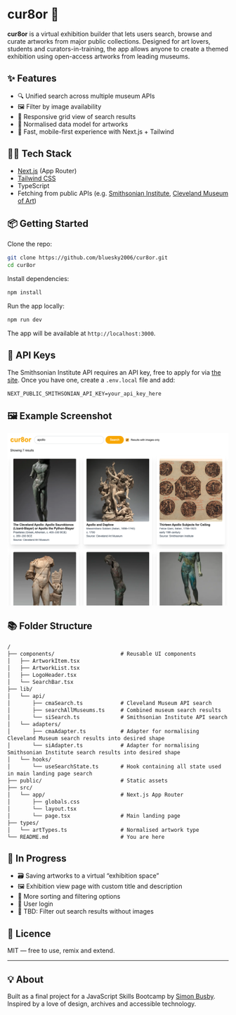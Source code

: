 # cur8or 🎨

**cur8or** is a virtual exhibition builder that lets users search, browse and curate artworks from major public collections. Designed for art lovers, students and curators-in-training, the app allows anyone to create a themed exhibition using open-access artworks from leading museums.

## ✨ Features

- 🔍 Unified search across multiple museum APIs
- 🖼️ Filter by image availability
- 🎨 Responsive grid view of search results
- 🧠 Normalised data model for artworks
- 🚀 Fast, mobile-first experience with Next.js + Tailwind

## 🧑‍💻 Tech Stack

- [Next.js](https://nextjs.org/) (App Router)
- [Tailwind CSS](https://tailwindcss.com/)
- TypeScript
- Fetching from public APIs (e.g. [Smithsonian Institute](https://edan.si.edu/openaccess/apidocs/), [Cleveland Museum of Art](https://openaccess-api.clevelandart.org/))

## 📦 Getting Started

Clone the repo:

```bash
git clone https://github.com/bluesky2006/cur8or.git
cd cur8or
```

Install dependencies:

```bash
npm install
```

Run the app locally:

```bash
npm run dev
```

The app will be available at `http://localhost:3000`.

## 🔐 API Keys

The Smithsonian Institute API requires an API key, free to apply for via [the site](https://api.data.gov/signup/). Once you have one, create a `.env.local` file and add:

```env
NEXT_PUBLIC_SMITHSONIAN_API_KEY=your_api_key_here
```

## 🖼️ Example Screenshot

![cur8or search results](public/example-screenshot.png)

## 📚 Folder Structure

```
/
├── components/                     # Reusable UI components
│   ├── ArtworkItem.tsx
│   ├── ArtworkList.tsx
│   ├── LogoHeader.tsx
│   └── SearchBar.tsx
├── lib/
│   └── api/
│       ├── cmaSearch.ts            # Cleveland Museum API search
│       ├── searchAllMuseums.ts     # Combined museum search results
│       └── siSearch.ts             # Smithsonian Institute API search
│   └── adapters/
│       ├── cmaAdapter.ts           # Adapter for normalising Cleveland Museum search results into desired shape
│       └── siAdapter.ts            # Adapter for normalising Smithsonian Institute search results into desired shape
│   └── hooks/
│       └── useSearchState.ts       # Hook containing all state used in main landing page search
├── public/                         # Static assets
├── src/
│   └── app/                        # Next.js App Router
│       ├── globals.css
│       └── layout.tsx
│       └── page.tsx                # Main landing page
├── types/
│   └── artTypes.ts                 # Normalised artwork type
└── README.md                       # You are here
```

## 🚧 In Progress

- 🗃️ Saving artworks to a virtual “exhibition space”
- 🖼️ Exhibition view page with custom title and description
- 🧮 More sorting and filtering options
- 🔐 User login
- 🧹 TBD: Filter out search results without images

## 📄 Licence

MIT — free to use, remix and extend.

---

## 💡 About

Built as a final project for a JavaScript Skills Bootcamp by [Simon Busby](https://simonbusby.netlify.app). Inspired by a love of design, archives and accessible technology.
